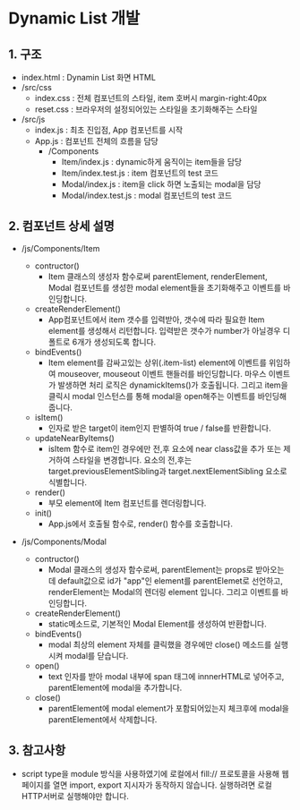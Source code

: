 # Dynamic List 개발

## 1. 구조

- index.html : Dynamin List 화면 HTML
- /src/css
  - index.css : 전체 컴포넌트의 스타일, item 호버시 margin-right:40px
  - reset.css : 브라우저의 설정되어있는 스타일을 초기화해주는 스타일
- /src/js
  - index.js : 최초 진입점, App 컴포넌트를 시작
  - App.js : 컴포넌트 전체의 흐름을 담당
    - /Components
      - Item/index.js : dynamic하게 움직이는 item들을 담당
      - Item/index.test.js : item 컴포넌트의 test 코드
      - Modal/index.js : item을 click 하면 노출되는 modal을 담당
      - Modal/index.test.js : modal 컴포넌트의 test 코드

## 2. 컴포넌트 상세 설명

- /js/Components/Item

  - contructor()
    - Item 클래스의 생성자 함수로써 parentElement, renderElement, Modal 컴포넌트를 생성한 modal element들을 초기화해주고 이벤트를 바인딩합니다.
  - createRenderElement()
    - App컴포넌트에서 item 갯수를 입력받아, 갯수에 따라 필요한 Item element를 생성해서 리턴합니다. 입력받은 갯수가 number가 아닐경우 디폴트로 6개가 생성되도록 합니다.
  - bindEvents()
    - Item element를 감싸고있는 상위(.item-list) element에 이벤트를 위임하여 mouseover, mouseout 이벤트 핸들러를 바인딩합니다. 마우스 이벤트가 발생하면 처리 로직은 dynamickItems()가 호출됩니다. 그리고 item을 클릭시 modal 인스턴스를 통해 modal을 open해주는 이벤트를 바인딩해줍니다.
  - isItem()
    - 인자로 받은 target이 item인지 판별하여 true / false를 반환합니다.
  - updateNearByItems()
    - isItem 함수로 item인 경우에만 전,후 요소에 near class값을 추가 또는 제거하여 스타일을 변경합니다. 요소의 전,후는 target.previousElementSibling과 target.nextElementSibling 요소로 식별합니다.
  - render()
    - 부모 element에 Item 컴포넌트를 렌더링합니다.
  - init()
    - App.js에서 호출될 함수로, render() 함수를 호출합니다.

- /js/Components/Modal
  - contructor()
    - Modal 클래스의 생성자 함수로써, parentElement는 props로 받아오는데 default값으로 id가 "app"인 element를 parentElemet로 선언하고, renderElement는 Modal의 렌더링 element 입니다. 그리고 이벤트를 바인딩합니다.
  - createRenderElement()
    - static메소드로, 기본적인 Modal Element를 생성하여 반환합니다.
  - bindEvents()
    - modal 최상의 element 자체를 클릭했을 경우에만 close() 메소드를 실행시켜 modal를 닫습니다.
  - open()
    - text 인자를 받아 modal 내부에 span 태그에 innnerHTML로 넣어주고, parentElement에 modal을 추가합니다.
  - close()
    - parentElement에 modal element가 포함되어있는지 체크후에 modal을 parentElement에서 삭제합니다.

## 3. 참고사항

- script type을 module 방식을 사용하였기에 로컬에서 fill:// 프로토콜을 사용해 웹페이지를 열면 import, export 지시자가 동작하지 않습니다. 실행하려면 로컬 HTTP서버로 실행해야만 합니다.
